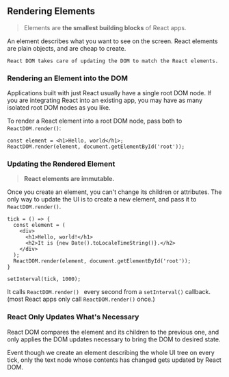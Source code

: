 ## Rendering Elements

> Elements are **the smallest building blocks** of React apps.

An element describes what you want to see on the screen. React elements are plain objects, and are cheap to create. 

```text
React DOM takes care of updating the DOM to match the React elements.
```



### Rendering an Element into the DOM

Applications built with just React usually have a single root DOM node. If you are integrating React into an existing app, you may have as many isolated root DOM nodes as you like.

To render a React element into a root DOM node, pass both to `ReactDOM.render()`:

```react
const element = <h1>Hello, world</h1>;
ReactDOM.render(element, document.getElementById('root'));
```



### Updating the Rendered Element

>  **React elements are immutable.** 

Once you create an element, you can't change its children or attributes. The only way to update the UI is to create a new element, and pass it to `ReactDOM.render()`.

```react
tick = () => {
  const element = (
    <div>
      <h1>Hello, world!</h1>
      <h2>It is {new Date().toLocaleTimeString()}.</h2>
    </div>
  );
  ReactDOM.render(element, document.getElementById('root'));
}

setInterval(tick, 1000);
```

It calls `ReactDOM.render() ` every second from a `setInterval()` callback. (most React apps only call `ReactDOM.render()` once.)



### React Only Updates What's Necessary

React DOM compares the element and its children to the previous one, and only applies the DOM updates necessary to bring the DOM to desired state.

Event though we create an element describing the whole UI tree on every tick, only the text node whose contents has changed gets updated by React DOM.